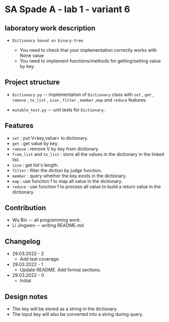 # SA Spade A - lab 1 - variant 6

## laboratory work description

- `Dictionary based on binary-tree`

   - You need to check that your implementation correctly works with None value
   - You need to implement functions/methods for getting/setting value by key.


## Project structure

- `Dictionary.py` -- implementation of `Dictionary` class with `set` , `get` , `remove` , `to_list` , `size` , `filter` , `member` ,`map` and `reduce` features.

- `mutable_test.py` -- unit tests for `Dictionary`.

## Features

- `set` : put V<key,value> to dictionary.
- `get` : get value by key.
- `remove` : remove V by key from dictionary
- `from_list` and `to_list` : store all the values in the dictionary in the linked list.
- `size` : get list's length.
- `filter` : filter the diction by judge function.
- `member` : query whether the key exists in the dictionary.
- `map` : use function f to map all value in the dictionary.
- `reduce` : use function f to process all value to build a return value in the dictionary.

## Contribution

- Wu Bin -- all programming work.
- Li Jingwen -- writing README.md

## Changelog

- 29.03.2022 - 2
  - Add test coverage.
- 29.03.2022 - 1
  - Update README. Add formal sections.
- 29.03.2022 - 0
  - Initial

## Design notes

- The key will be stored as a string in the dictionary.
- The input key will also be converted into a string during query.

